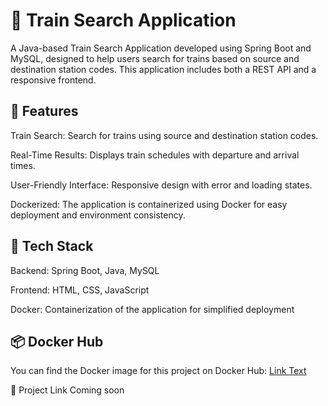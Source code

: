 # 🚆 Train Search Application
A Java-based Train Search Application developed using Spring Boot and MySQL, designed to help users search for trains based on source and destination station codes. This application includes both a REST API and a responsive frontend.

## 🌟 Features
Train Search: Search for trains using source and destination station codes.

Real-Time Results: Displays train schedules with departure and arrival times.

User-Friendly Interface: Responsive design with error and loading states.

Dockerized: The application is containerized using Docker for easy deployment and environment consistency.

## 🧰 Tech Stack
Backend: Spring Boot, Java, MySQL

Frontend: HTML, CSS, JavaScript

Docker: Containerization of the application for simplified deployment


## 📦 Docker Hub
You can find the Docker image for this project on Docker Hub:
[Link Text](211001001149/train-app)

🔗 Project Link
Coming soon
